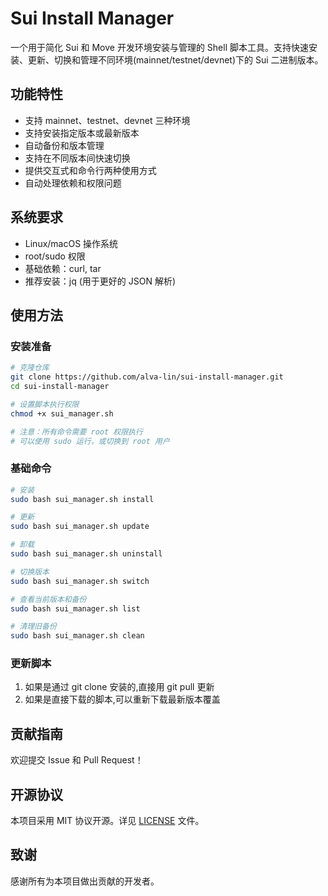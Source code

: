 # Sui Install Manager

一个用于简化 Sui 和 Move 开发环境安装与管理的 Shell 脚本工具。支持快速安装、更新、切换和管理不同环境(mainnet/testnet/devnet)下的 Sui 二进制版本。

## 功能特性

- 支持 mainnet、testnet、devnet 三种环境
- 支持安装指定版本或最新版本
- 自动备份和版本管理
- 支持在不同版本间快速切换
- 提供交互式和命令行两种使用方式
- 自动处理依赖和权限问题

## 系统要求

- Linux/macOS 操作系统
- root/sudo 权限
- 基础依赖：curl, tar
- 推荐安装：jq (用于更好的 JSON 解析)

## 使用方法

### 安装准备

```bash
# 克隆仓库
git clone https://github.com/alva-lin/sui-install-manager.git
cd sui-install-manager

# 设置脚本执行权限
chmod +x sui_manager.sh

# 注意：所有命令需要 root 权限执行
# 可以使用 sudo 运行，或切换到 root 用户
```

### 基础命令

```bash
# 安装
sudo bash sui_manager.sh install

# 更新
sudo bash sui_manager.sh update

# 卸载
sudo bash sui_manager.sh uninstall

# 切换版本
sudo bash sui_manager.sh switch

# 查看当前版本和备份
sudo bash sui_manager.sh list

# 清理旧备份
sudo bash sui_manager.sh clean
```

### 更新脚本

1. 如果是通过 git clone 安装的,直接用 git pull 更新
2. 如果是直接下载的脚本,可以重新下载最新版本覆盖

## 贡献指南

欢迎提交 Issue 和 Pull Request！

## 开源协议

本项目采用 MIT 协议开源。详见 [LICENSE](LICENSE) 文件。

## 致谢

感谢所有为本项目做出贡献的开发者。
